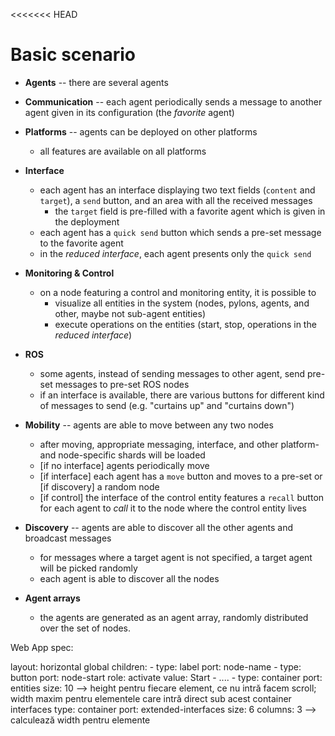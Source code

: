 <<<<<<< HEAD
<!-- ---------------------------------------------
=======
<!--- ---------------------------------------------
>>>>>>> refs/heads/guiWork
Copyright (C) 2021 Andrei Olaru.

This file is part of Flash-MAS. The CONTRIBUTORS.md file lists people who have been previously involved with this project.

Flash-MAS is free software: you can redistribute it and/or modify it under the terms of the GNU General Public License as published by the Free Software Foundation, either version 3 of the License, or any later version.

Flash-MAS is distributed in the hope that it will be useful, but WITHOUT ANY WARRANTY; without even the implied warranty of MERCHANTABILITY or FITNESS FOR A PARTICULAR PURPOSE.  See the GNU General Public License for more details.

You should have received a copy of the GNU General Public License along with Flash-MAS.  If not, see <http://www.gnu.org/licenses/>.
--------------------------------------------- -->
# Basic scenario


* **Agents** -- there are several agents
* **Communication** -- each agent periodically sends a message to another agent given in its configuration (the *favorite* agent)
* **Platforms** -- agents can be deployed on other platforms

    * all features are available on all platforms

* **Interface**

    * each agent has an interface displaying two text fields (`content` and `target`), a `send` button, and an area with all the received messages
      * the `target` field is pre-filled with a favorite agent which is given in the deployment
    * each agent has a `quick send` button which sends a pre-set message to the favorite agent
    * in the *reduced interface*, each agent presents only the `quick send`
    
* **Monitoring & Control**

    * on a node featuring a control and monitoring entity, it is possible to
      * visualize all entities in the system (nodes, pylons, agents, and other, maybe not sub-agent entities)
      * execute operations on the entities (start, stop, operations in the *reduced interface*) 

* **ROS**

    * some agents, instead of sending messages to other agent, send pre-set messages to pre-set ROS nodes
    * if an interface is available, there are various buttons for different kind of messages to send (e.g. "curtains up" and "curtains down")
    
* **Mobility** -- agents are able to move between any two nodes

    * after moving, appropriate messaging, interface, and other platform- and node-specific shards will be loaded
    * [if no interface] agents periodically move
    * [if interface] each agent has a `move` button and moves to a pre-set or [if discovery] a random node
    * [if control] the interface of the control entity features a `recall` button for each agent to *call* it to the node where the control entity lives

* **Discovery** -- agents are able to discover all the other agents and broadcast messages

    * for messages where a target agent is not specified, a target agent will be picked randomly
    * each agent is able to discover all the nodes

* **Agent arrays**

    * the agents are generated as an agent array, randomly distributed over the set of nodes. 





Web App spec:

layout: horizontal
global
  children:
    - type: label
      port: node-name
    - type: button
      port: node-start
      role: activate
      value: Start
    - ....
    - type: container
      port: entities
      size: 10 --> height pentru fiecare element, ce nu intră facem scroll; width maxim pentru elementele care intră direct sub acest container
interfaces
  type: container
  port: extended-interfaces
  size: 6
  columns: 3 --> calculează width pentru elemente
